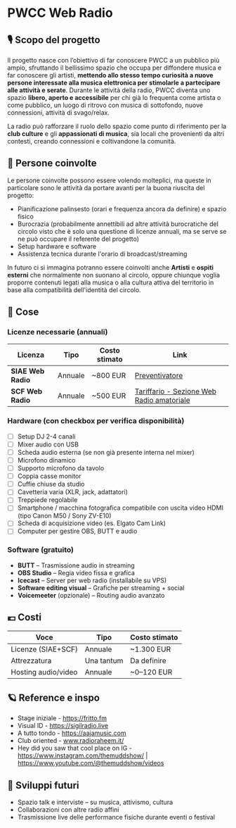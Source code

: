 # PWCC Web Radio

## 🎙️ Scopo del progetto

Il progetto nasce con l’obiettivo di far conoscere PWCC a un pubblico più ampio, sfruttando il bellissimo spazio che occupa per diffondere musica e far conoscere gli artisti, **mettendo allo stesso tempo curiosità a nuove persone interessate alla musica elettronica per stimolarle a partecipare alle attività e serate**.
Durante le attività della radio, PWCC diventa uno spazio **libero, aperto e accessibile** per chi già lo frequenta come artista o come pubblico, un luogo di ritrovo con musica di sottofondo, nuove connessioni, attività di svago/relax.

La radio può rafforzare il ruolo dello spazio come punto di riferimento per la **club culture** e gli **appassionati di musica**, sia locali che provenienti da altri contesti, creando connessioni e coltivandone la comunità.

## 👤 Persone coinvolte

Le persone coinvolte possono essere volendo molteplici, ma queste in particolare sono le attività da portare avanti per la buona riuscita del progetto:
- Pianificazione palinsesto (orari e frequenza ancora da definire) e spazio fisico
- Burocrazia (probabilmente annettibili ad altre attività burocratiche del circolo visto che è solo una questione di licenze annuali, ma se serve se ne può occupare il referente del progetto)
- Setup hardware e software
- Assistenza tecnica durante l'orario di broadcast/streaming

In futuro ci si immagina potranno essere coinvolti anche **Artisti** e **ospiti esterni** che normalmente non suonano al circolo, oppure chiunque voglia proporre contenuti legati alla musica o alla cultura attiva del territorio in base alla compatibilità dell'identità del circolo.

## 🧱 Cose

### Licenze necessarie (annuali)

| Licenza               | Tipo      | Costo stimato  |                                                     Link                                                                 |
|-----------------------|-----------|----------------|--------------------------------------------------------------------------------------------------------------------------|
| **SIAE Web Radio**    | Annuale   | ~800 EUR       |  [Preventivatore](https://servizionline.siae.it/it/sol_goal/public)                                                      |
| **SCF Web Radio**     | Annuale   | ~500 EUR       |  [Tariffario - Sezione Web Radio amatoriale](https://www.scfitalia.it/kdocs/2118539/tariffario_scf_broad_e_web_2024.pdf) |

### Hardware (con checkbox per verifica disponibilità)

- [ ] Setup DJ 2-4 canali
- [ ] Mixer audio con USB
- [ ] Scheda audio esterna (se non già presente interna nel mixer)
- [ ] Microfono dinamico
- [ ] Supporto microfono da tavolo
- [ ] Coppia casse monitor
- [ ] Cuffie chiuse da studio
- [ ] Cavetteria varia (XLR, jack, adattatori)
- [ ] Treppiede regolabile
- [ ] Smartphone / macchina fotografica compatibile con uscita video HDMI (tipo Canon M50 / Sony ZV-E10)  
- [ ] Scheda di acquisizione video (es. Elgato Cam Link)  
- [ ] Computer per gestire OBS, BUTT e audio  

### Software (gratuito)

- **BUTT** – Trasmissione audio in streaming  
- **OBS Studio** – Regia video fissa e grafica  
- **Icecast** – Server per web radio (installabile su VPS)  
- **Software editing visual** – Grafiche per streaming + social
- **Voicemeeter** (opzionale) – Routing audio avanzato  

## 💶 Costi

| Voce                  | Tipo       | Costo stimato   |
|-----------------------|------------|------------------|
| Licenze (SIAE+SCF)    | Annuale    | ~1.300 EUR       |
| Attrezzatura          | Una tantum | Da definire      |
| Hosting audio/video   | Annuale    | ~0–120 EUR       |

## 🪐 Reference e inspo

- Stage iniziale - https://fritto.fm
- Visual ID - https://sigilradio.live
- A tutto tondo - https://aajamusic.com
- Club oriented - www.radioraheem.it/
- Hey did you saw that cool place on IG - https://www.instagram.com/themuddshow/ | https://www.youtube.com/@themuddshow/videos


## 🔄 Sviluppi futuri

- Spazio talk e interviste – su musica, attivismo, cultura  
- Collaborazioni con altre radio affini  
- Trasmissione live delle performance fisiche durante eventi o festival
